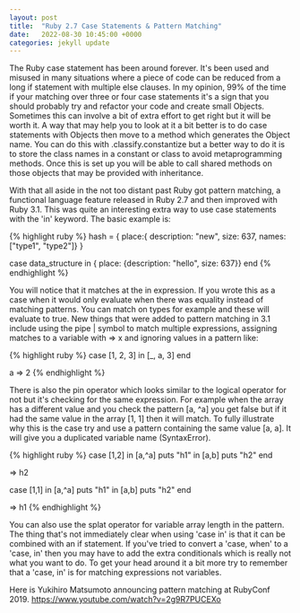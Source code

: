 ```yaml
---
layout: post
title:  "Ruby 2.7 Case Statements & Pattern Matching"
date:   2022-08-30 10:45:00 +0000
categories: jekyll update
---
```


The Ruby case statement has been around forever. It's been used and misused in many situations where a piece of code can be reduced from a long if statement with multiple else clauses. In my opinion, 99% of the time if your matching over three or four case statements it's a sign that you should probably try and refactor your code and create small Objects. Sometimes this can involve a bit of extra effort to get right but it will be worth it. A way that may help you to look at it a bit better is to do case statements with Objects then move to a method which generates the Object name. You can do this with .classify.constantize but a better way to do it is to store the class names in a constant or class to avoid metaprogramming methods. Once this is set up you will be able to call shared methods on those objects that may be provided with inheritance.

With that all aside in the not too distant past Ruby got pattern matching, a functional language feature released in Ruby 2.7 and then improved with Ruby 3.1. This was quite an interesting extra way to use case statements with the 'in' keyword. The basic example is:

{% highlight ruby %}
hash = { place:{ description: "new", size: 637,  names: ["type1", "type2"]} }

case data_structure
  in { place: {description: "hello", size: 637}}
end
{% endhighlight %}

You will notice that it matches at the in expression. If you wrote this as a case when it would only evaluate when there was equality instead of matching patterns. You can match on types for example and these will evaluate to true. New things that were added to pattern matching in 3.1 include using the pipe \| symbol to match multiple expressions, assigning matches to a variable with => x and ignoring values in a pattern like:

{% highlight ruby %}
  case [1, 2, 3]
    in [_, a, 3]
  end

  a => 2
{% endhighlight %}

There is also the pin operator which looks similar to the logical operator for not but it's checking for the same expression. For example when the array has a different value and you check the pattern [a, ^a] you get false but if it had the same value in the array [1, 1] then it will match. To fully illustrate why this is the case try and use a pattern containing the same value [a, a]. It will give you a duplicated variable name (SyntaxError).

{% highlight ruby %}
  case [1,2]
    in [a,^a]
      puts "h1"
    in [a,b]
      puts "h2"
   end

=> h2

  case [1,1]
    in [a,^a]
      puts "h1"
    in [a,b]
      puts "h2"
    end

=> h1
{% endhighlight %}

You can also use the splat operator for variable array length in the pattern. The thing that's not immediately clear when using 'case in' is that it can be combined with an if statement. If you've tried to convert a 'case, when' to a 'case, in' then you may have to add the extra conditionals which is really not what you want to do. To get your head around it a bit more try to remember that a 'case, in' is for matching expressions not variables.

Here is Yukihiro Matsumoto announcing pattern matching at RubyConf 2019.
https://www.youtube.com/watch?v=2g9R7PUCEXo
